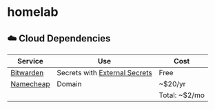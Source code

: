 # homelab

## ☁️ Cloud Dependencies

| Service                                 | Use                                                           | Cost          |
|-----------------------------------------|-------------------------------------------------------------- |---------------|
| [Bitwarden](https://bitwarden.com/)     | Secrets with [External Secrets](https://external-secrets.io/) | Free          |
| [Namecheap](https://www.namecheap.com/) | Domain                                                        | ~$20/yr       |
|                                         |                                                               | Total: ~$2/mo |

